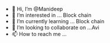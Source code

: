 - 👋 Hi, I’m @Manideep
- 👀 I’m interested in ... Block chain
- 🌱 I’m currently learning ... Block chain
- 💞️ I’m looking to collaborate on ...Avi
- 📫 How to reach me ...

<!---
Manideep/Mani is a ✨ special ✨ repository because its `README.md` (this file) appears on your GitHub profile.
You can click the Preview link to take a look at your changes.
--->
